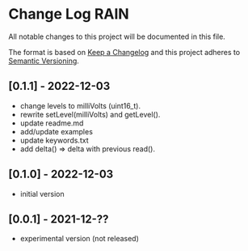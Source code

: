 # Change Log RAIN

All notable changes to this project will be documented in this file.

The format is based on [Keep a Changelog](http://keepachangelog.com/)
and this project adheres to [Semantic Versioning](http://semver.org/).


## [0.1.1] - 2022-12-03
- change levels to milliVolts (uint16_t).
- rewrite setLevel(milliVolts) and getLevel().
- update readme.md
- add/update examples
- update keywords.txt
- add delta() => delta with previous read().


## [0.1.0] - 2022-12-03
- initial version


## [0.0.1] - 2021-12-??
- experimental version (not released)


